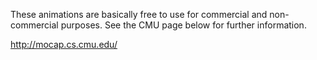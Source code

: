 These animations are basically free to use for commercial and non-commercial purposes. See the CMU page below for further information.

http://mocap.cs.cmu.edu/
